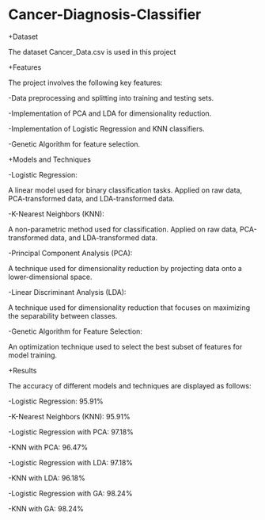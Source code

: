 # Cancer-Diagnosis-Classifier

+Dataset

 The dataset Cancer_Data.csv is used in this project

+Features

 The project involves the following key features:

-Data preprocessing and splitting into training and testing sets.

-Implementation of PCA and LDA for dimensionality reduction.

-Implementation of Logistic Regression and KNN classifiers.

-Genetic Algorithm for feature selection.

+Models and Techniques

-Logistic Regression:

  A linear model used for binary classification tasks.
  Applied on raw data, PCA-transformed data, and LDA-transformed data.
  
-K-Nearest Neighbors (KNN):

  A non-parametric method used for classification.
  Applied on raw data, PCA-transformed data, and LDA-transformed data.
  
-Principal Component Analysis (PCA):

  A technique used for dimensionality reduction by projecting data onto a lower-dimensional space.
  
-Linear Discriminant Analysis (LDA):

  A technique used for dimensionality reduction that focuses on maximizing the separability between classes.
  
-Genetic Algorithm for Feature Selection:

  An optimization technique used to select the best subset of features for model training.



+Results

  The accuracy of different models and techniques are displayed as follows:
  
  -Logistic Regression: 95.91%
  
  -K-Nearest Neighbors (KNN): 95.91%
  
  -Logistic Regression with PCA: 97.18%
  
  -KNN with PCA: 96.47%
  
  -Logistic Regression with LDA: 97.18%
  
  -KNN with LDA: 96.18%
  
  -Logistic Regression with GA: 98.24%
  
  -KNN with GA: 98.24%
  
